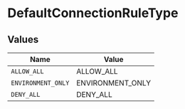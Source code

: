 # DefaultConnectionRuleType


## Values

| Name               | Value              |
| ------------------ | ------------------ |
| `ALLOW_ALL`        | ALLOW_ALL          |
| `ENVIRONMENT_ONLY` | ENVIRONMENT_ONLY   |
| `DENY_ALL`         | DENY_ALL           |